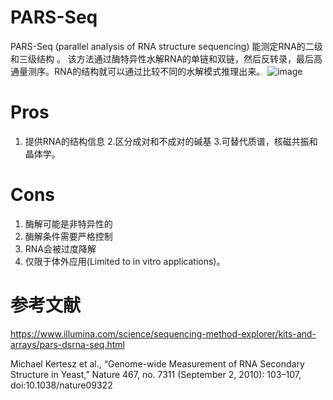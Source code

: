 # PARS-Seq
PARS-Seq (parallel analysis of RNA structure sequencing) 能测定RNA的二级和三级结构 。
该方法通过酶特异性水解RNA的单链和双链，然后反转录，最后高通量测序。RNA的结构就可以通过比较不同的水解模式推理出来。
![image](https://github.com/SitaoZ/Seq-assays/assets/29169319/2b8f69d2-c803-4998-92c7-1f874f7b7def)

# Pros
1. 提供RNA的结构信息
2.区分成对和不成对的碱基
3.可替代质谱，核磁共振和晶体学。

# Cons
1. 酶解可能是非特异性的
2. 酶解条件需要严格控制
3. RNA会被过度降解
4. 仅限于体外应用(Limited to in vitro applications)。

# 参考文献
https://www.illumina.com/science/sequencing-method-explorer/kits-and-arrays/pars-dsrna-seq.html

Michael Kertesz et al., “Genome-wide Measurement of RNA Secondary Structure in Yeast,” Nature 467, no. 7311 (September 2, 2010): 103–107, doi:10.1038/nature09322
        
        
